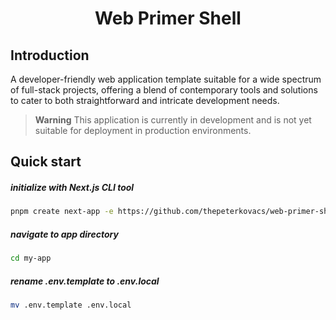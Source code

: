 <h1 align="center">
	Web Primer Shell
</h1>

## Introduction

A developer-friendly web application template suitable for a wide spectrum of full-stack projects, offering a blend of contemporary tools and solutions to cater to both straightforward and intricate development needs.

> **Warning**
> This application is currently in development and is not yet suitable for deployment in production environments.

## Quick start

##### initialize with Next.js CLI tool

```bash
pnpm create next-app -e https://github.com/thepeterkovacs/web-primer-shell
```

##### navigate to app directory

```bash
cd my-app
```

##### rename .env.template to .env.local

```bash
mv .env.template .env.local
```
